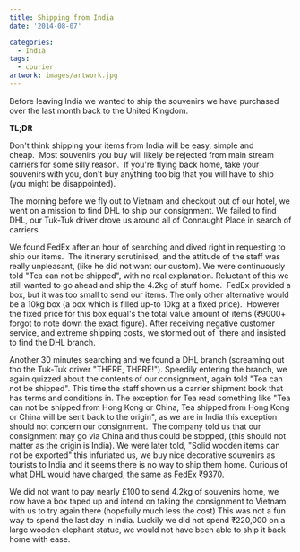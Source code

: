 ```yaml
---
title: Shipping from India
date: '2014-08-07'

categories:
  - India
tags:
  - courier
artwork: images/artwork.jpg
---
```


Before leaving India we wanted to ship the souvenirs we have purchased over the last month back to the United Kingdom.

**TL;DR**

Don't think shipping your items from India will be easy, simple and cheap.  Most souvenirs you buy will likely be rejected from main stream carriers for some silly reason.  If you're flying back home, take your souvenirs with you, don't buy anything too big that you will have to ship (you might be disappointed).

The morning before we fly out to Vietnam and checkout out of our hotel, we went on a mission to find DHL to ship our consignment. We failed to find DHL, our Tuk-Tuk driver drove us around all of Connaught Place in search of carriers.

We found FedEx after an hour of searching and dived right in requesting to ship our items.  The itinerary scrutinised, and the attitude of the staff was really unpleasant, (like he did not want our custom). We were continuously told "Tea can not be shipped", with no real explanation. Reluctant of this we still wanted to go ahead and ship the 4.2kg of stuff home.  FedEx provided a box, but it was too small to send our items. The only other alternative would be a 10kg box (a box which is filled up-to 10kg at a fixed price).  However the fixed price for this box equal's the total value amount of items (₹9000+ forgot to note down the exact figure). After receiving negative customer service, and extreme shipping costs, we stormed out of  there and insisted to find the DHL branch.

Another 30 minutes searching and we found a DHL branch (screaming out tho the Tuk-Tuk driver "THERE, THERE!"). Speedily entering the branch, we again quizzed about the contents of our consignment, again told "Tea can not be shipped". This time the staff shown us a carrier shipment book that has terms and conditions in. The exception for Tea read something like "Tea can not be shipped from Hong Kong or China, Tea shipped from Hong Kong or China will be sent back to the origin", as we are in India this exception should not concern our consignment.  The company told us that our consignment may go via China and thus could be stopped, (this should not matter as the origin is India). We were later told, "Solid wooden items can not be exported" this infuriated us, we buy nice decorative souvenirs as tourists to India and it seems there is no way to ship them home. Curious of what DHL would have charged, the same as FedEx ₹9370.

We did not want to pay nearly £100 to send 4.2kg of souvenirs home, we now have a box taped up and intend on taking the consignment to Vietnam with us to try again there (hopefully much less the cost) This was not a fun way to spend the last day in India. Luckily we did not spend ₹220,000 on a large wooden elephant statue, we would not have been able to ship it back home with ease.
